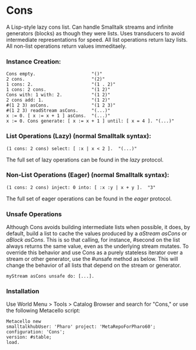 # Cons
A Lisp-style lazy cons list. Can handle Smalltalk streams and infinite generators (blocks) as though they were lists. Uses transducers to avoid intermediate representations for speed. All list operations return lazy lists. All non-list operations return values immeditaely.

### Instance Creation:
```
Cons empty.                     "()"
2 cons.                         "(2)"
1 cons: 2.                      "(1 . 2)"
1 cons: 2 cons.                 "(1 2)"
Cons with: 1 with: 2.           "(1 2)"
2 cons add: 1.                  "(1 2)"
#(1 2 3) asCons.                "(1 2 3)"
#(1 2 3) readStream asCons.     "(...)"
x := 0. [ x := x + 1 ] asCons.  "(...)"
x := 0. Cons generate: [ x := x + 1 ] until: [ x = 4 ]. "(...)"
```

### List Operations (Lazy) (normal Smalltalk syntax):
```
(1 cons: 2 cons) select: [ :x | x < 2 ].  "(...)"
```
The full set of lazy operations can be found in the *lazy* protocol.

### Non-List Operations (Eager) (normal Smalltalk syntax):
```
(1 cons: 2 cons) inject: 0 into: [ :x :y | x + y ].  "3"
```
The full set of eager operations can be found in the *eager* protocol.

### Unsafe Operations
Although Cons avoids building intermediate lists when possible, it does, by default, build a list to cache the values produced by a *aStream asCons* or *aBlock asCons*. This is so that calling, for instance, #second on the list always returns the same value, even as the underlying stream mutates. To override this behavior and use Cons as a purely stateless iterator over a stream or other generator, use the #unsafe method as below. This will change the behavior of all lists that depend on the stream or generator.
```
myStream asCons unsafe do: [...].
```

### Installation
Use World Menu > Tools > Catalog Browser and search for "Cons," or use the following Metacello script:
```
Metacello new
smalltalkhubUser: 'Pharo' project: 'MetaRepoForPharo60'; 
configuration: 'Cons';
version: #stable;
load.
```
